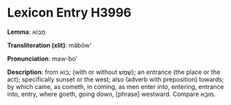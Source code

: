# Lexicon Entry H3996

**Lemma**: מָבוֹא

**Transliteration (xlit)**: mâbôwʼ

**Pronunciation**: maw-bo'

**Description**:
from בּוֹא; (with or without שֶׁמֶשׁ); an entrance (the place or the act); specifically sunset or the west; also (adverb with preposition) towards; by which came, as cometh, in coming, as men enter into, entering, entrance into, entry, where goeth, going down, [phrase] westward. Compare מוֹבָא.
